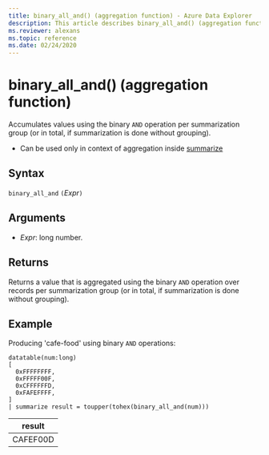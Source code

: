 ```yaml
---
title: binary_all_and() (aggregation function) - Azure Data Explorer
description: This article describes binary_all_and() (aggregation function) in Azure Data Explorer.
ms.reviewer: alexans
ms.topic: reference
ms.date: 02/24/2020
---
```

# binary_all_and() (aggregation function)

Accumulates values using the binary `AND` operation per summarization group (or in total, if summarization is done without grouping).

* Can be used only in context of aggregation inside [summarize](summarizeoperator.md)

## Syntax

`binary_all_and` `(`*Expr*`)`

## Arguments

* *Expr*: long number.

## Returns

Returns a value that is aggregated using the binary `AND` operation over records per summarization group (or in total, if summarization is done without grouping).

## Example

Producing 'cafe-food' using binary `AND` operations:

<!-- csl: https://help.kusto.windows.net/Samples -->
```kusto
datatable(num:long)
[
  0xFFFFFFFF, 
  0xFFFFF00F,
  0xCFFFFFFD,
  0xFAFEFFFF,
]
| summarize result = toupper(tohex(binary_all_and(num)))
```

|result|
|---|
|CAFEF00D|
